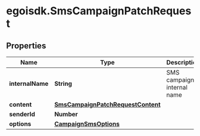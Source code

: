 # egoisdk.SmsCampaignPatchRequest

## Properties

Name | Type | Description | Notes
------------ | ------------- | ------------- | -------------
**internalName** | **String** | SMS campaign internal name | [optional] 
**content** | [**SmsCampaignPatchRequestContent**](SmsCampaignPatchRequestContent.md) |  | [optional] 
**senderId** | **Number** |  | [optional] 
**options** | [**CampaignSmsOptions**](CampaignSmsOptions.md) |  | [optional] 


